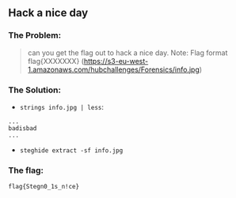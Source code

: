 ## Hack a nice day    

### The Problem:

> can you get the flag out to hack a nice day. Note: Flag format flag{XXXXXXX} (https://s3-eu-west-1.amazonaws.com/hubchallenges/Forensics/info.jpg)

### The Solution:

- `strings info.jpg | less`: 
```
...
badisbad
...
```

- `steghide extract -sf info.jpg`  


### The flag: 
`flag{Stegn0_1s_n!ce}`


